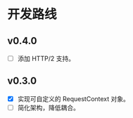 # 开发路线

## v0.4.0

- [ ] 添加 HTTP/2 支持。

## v0.3.0

- [x] 实现可自定义的 RequestContext 对象。
- [ ] 简化架构，降低耦合。
